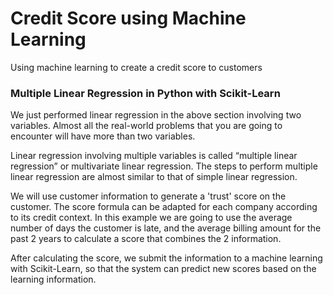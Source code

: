 # Credit Score using Machine Learning
Using machine learning to create a credit score to customers

### Multiple Linear Regression in Python with Scikit-Learn

We just performed linear regression in the above section involving two variables. Almost all the real-world problems that you are going to encounter will have more than two variables.

Linear regression involving multiple variables is called “multiple linear regression” or multivariate linear regression. The steps to perform multiple linear regression are almost similar to that of simple linear regression.

We will use customer information to generate a 'trust' score on the customer. The score formula can be adapted for each company according to its credit context. In this example we are going to use the average number of days the customer is late, and the average billing amount for the past 2 years to calculate a score that combines the 2 information.

After calculating the score, we submit the information to a machine learning with Scikit-Learn, so that the system can predict new scores based on the learning information.


